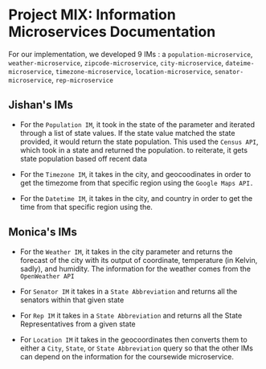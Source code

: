 # Project MIX: Information Microservices Documentation

For our implementation, we developed 9 IMs : a ``population-microservice``, ``weather-microservice``, ``zipcode-microservice``, ``city-microservice``, ``dateime-microservice``, ``timezone-microservice``, ``location-microservice``, ``senator-microservice``, ``rep-microservice``

## Jishan's IMs

* For the ``Population IM``, it took in the state of the parameter and iterated through a list of state values. If the state value matched the state provided, it would return the state population. This used the ``Census API``, which took in a state and returned the population. to reiterate, it gets state population based off recent data

* For the ``Timezone IM``, it takes in the city, and geocoodinates in order to get the timezome from that specific region using the ``Google Maps API.`` 

* For the ``Datetime IM``, it takes in the city, and country in order to get the time from that specific region using the. 

## Monica's IMs

* For the ``Weather IM``, it takes in the city parameter and returns the forecast of the city with its output of coordinate, temperature (in Kelvin, sadly), and humidity. The information for the weather comes from the ``OpenWeather API``

* For ``Senator IM`` it takes in a ``State Abbreviation`` and returns all the senators within that given state

* For ``Rep IM`` it takes in a ``State Abbreviation`` and returns all the State Representatives from a given state

* For ``Location IM`` it takes in the geocoordinates then converts them to either a ``City``, ``State``, or ``State Abbreviation`` query so that the other IMs can depend on the information for the coursewide microservice. 